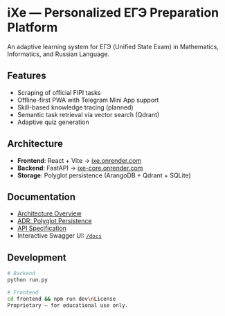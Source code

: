 # iXe — Personalized ЕГЭ Preparation Platform

An adaptive learning system for ЕГЭ (Unified State Exam) in Mathematics, Informatics, and Russian Language.

## Features
- Scraping of official FIPI tasks
- Offline-first PWA with Telegram Mini App support
- Skill-based knowledge tracing (planned)
- Semantic task retrieval via vector search (Qdrant)
- Adaptive quiz generation

## Architecture
- **Frontend**: React + Vite → [ixe.onrender.com](https://ixe.onrender.com)
- **Backend**: FastAPI → [ixe-core.onrender.com](https://ixe-core.onrender.com)
- **Storage**: Polyglot persistence (ArangoDB + Qdrant + SQLite)

## Documentation
- [Architecture Overview](docs/architecture/overview.md)
- [ADR: Polyglot Persistence](docs/adr/0001-use-polyglot-persistence.md)
- [API Specification](docs/api/openapi.yaml)
- Interactive Swagger UI: [`/docs`](https://ixe-core.onrender.com/docs)

## Development
```bash
# Backend
python run.py

# Frontend
cd frontend && npm run dev\nLicense
Proprietary — for educational use only.
